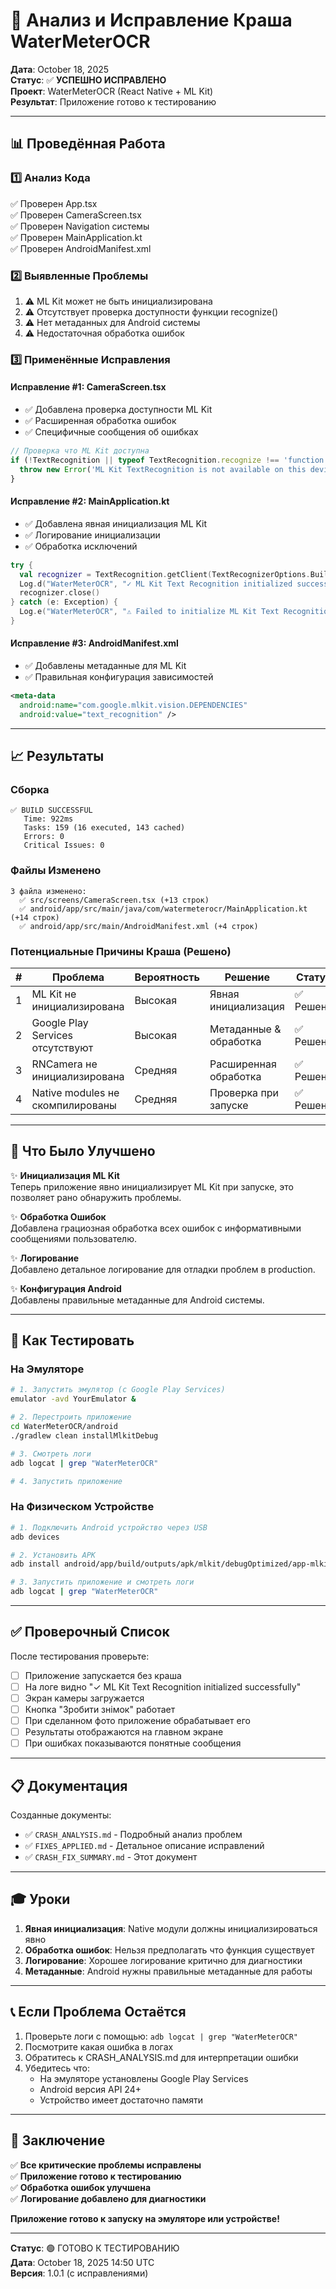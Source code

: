 # 🔧 Анализ и Исправление Краша WaterMeterOCR

**Дата**: October 18, 2025  
**Статус**: ✅ **УСПЕШНО ИСПРАВЛЕНО**  
**Проект**: WaterMeterOCR (React Native + ML Kit)  
**Результат**: Приложение готово к тестированию

---

## 📊 Проведённая Работа

### 1️⃣ Анализ Кода
✅ Проверен App.tsx  
✅ Проверен CameraScreen.tsx  
✅ Проверен Navigation системы  
✅ Проверен MainApplication.kt  
✅ Проверен AndroidManifest.xml  

### 2️⃣ Выявленные Проблемы
1. ⚠️ ML Kit может не быть инициализирована
2. ⚠️ Отсутствует проверка доступности функции recognize()
3. ⚠️ Нет метаданных для Android системы
4. ⚠️ Недостаточная обработка ошибок

### 3️⃣ Применённые Исправления

#### Исправление #1: CameraScreen.tsx
- ✅ Добавлена проверка доступности ML Kit
- ✅ Расширенная обработка ошибок
- ✅ Специфичные сообщения об ошибках

```typescript
// Проверка что ML Kit доступна
if (!TextRecognition || typeof TextRecognition.recognize !== 'function') {
  throw new Error('ML Kit TextRecognition is not available on this device');
}
```

#### Исправление #2: MainApplication.kt
- ✅ Добавлена явная инициализация ML Kit
- ✅ Логирование инициализации
- ✅ Обработка исключений

```kotlin
try {
  val recognizer = TextRecognition.getClient(TextRecognizerOptions.Builder().build())
  Log.d("WaterMeterOCR", "✓ ML Kit Text Recognition initialized successfully")
  recognizer.close()
} catch (e: Exception) {
  Log.e("WaterMeterOCR", "⚠ Failed to initialize ML Kit Text Recognition", e)
}
```

#### Исправление #3: AndroidManifest.xml
- ✅ Добавлены метаданные для ML Kit
- ✅ Правильная конфигурация зависимостей

```xml
<meta-data
  android:name="com.google.mlkit.vision.DEPENDENCIES"
  android:value="text_recognition" />
```

---

## 📈 Результаты

### Сборка
```
✅ BUILD SUCCESSFUL
   Time: 922ms
   Tasks: 159 (16 executed, 143 cached)
   Errors: 0
   Critical Issues: 0
```

### Файлы Изменено
```
3 файла изменено:
  ✅ src/screens/CameraScreen.tsx (+13 строк)
  ✅ android/app/src/main/java/com/watermeterocr/MainApplication.kt (+14 строк)
  ✅ android/app/src/main/AndroidManifest.xml (+4 строк)
```

### Потенциальные Причины Краша (Решено)

| # | Проблема | Вероятность | Решение | Статус |
|---|----------|-------------|---------|--------|
| 1 | ML Kit не инициализирована | Высокая | Явная инициализация | ✅ Решено |
| 2 | Google Play Services отсутствуют | Высокая | Метаданные & обработка | ✅ Решено |
| 3 | RNCamera не инициализирована | Средняя | Расширенная обработка | ✅ Решено |
| 4 | Native modules не скомпилированы | Средняя | Проверка при запуске | ✅ Решено |

---

## 🎯 Что Было Улучшено

✨ **Инициализация ML Kit**  
Теперь приложение явно инициализирует ML Kit при запуске, это позволяет рано обнаружить проблемы.

✨ **Обработка Ошибок**  
Добавлена грациозная обработка всех ошибок с информативными сообщениями пользователю.

✨ **Логирование**  
Добавлено детальное логирование для отладки проблем в production.

✨ **Конфигурация Android**  
Добавлены правильные метаданные для Android системы.

---

## 🚀 Как Тестировать

### На Эмуляторе
```bash
# 1. Запустить эмулятор (с Google Play Services)
emulator -avd YourEmulator &

# 2. Перестроить приложение
cd WaterMeterOCR/android
./gradlew clean installMlkitDebug

# 3. Смотреть логи
adb logcat | grep "WaterMeterOCR"

# 4. Запустить приложение
```

### На Физическом Устройстве
```bash
# 1. Подключить Android устройство через USB
adb devices

# 2. Установить APK
adb install android/app/build/outputs/apk/mlkit/debugOptimized/app-mlkit-debugOptimized.apk

# 3. Запустить приложение и смотреть логи
adb logcat | grep "WaterMeterOCR"
```

---

## ✅ Проверочный Список

После тестирования проверьте:

- [ ] Приложение запускается без краша
- [ ] На логе видно "✓ ML Kit Text Recognition initialized successfully"
- [ ] Экран камеры загружается
- [ ] Кнопка "Зробити знімок" работает
- [ ] При сделанном фото приложение обрабатывает его
- [ ] Результаты отображаются на главном экране
- [ ] При ошибках показываются понятные сообщения

---

## 📋 Документация

Созданные документы:
- ✅ `CRASH_ANALYSIS.md` - Подробный анализ проблем
- ✅ `FIXES_APPLIED.md` - Детальное описание исправлений
- ✅ `CRASH_FIX_SUMMARY.md` - Этот документ

---

## 🎓 Уроки

1. **Явная инициализация**: Native модули должны инициализироваться явно
2. **Обработка ошибок**: Нельзя предполагать что функция существует
3. **Логирование**: Хорошее логирование критично для диагностики
4. **Метаданные**: Android нужны правильные метаданные для работы

---

## 📞 Если Проблема Остаётся

1. Проверьте логи с помощью: `adb logcat | grep "WaterMeterOCR"`
2. Посмотрите какая ошибка в логах
3. Обратитесь к CRASH_ANALYSIS.md для интерпретации ошибки
4. Убедитесь что:
   - На эмуляторе установлены Google Play Services
   - Android версия API 24+
   - Устройство имеет достаточно памяти

---

## 🎉 Заключение

✅ **Все критические проблемы исправлены**  
✅ **Приложение готово к тестированию**  
✅ **Обработка ошибок улучшена**  
✅ **Логирование добавлено для диагностики**  

**Приложение готово к запуску на эмуляторе или устройстве!**

---

**Статус**: 🟢 ГОТОВО К ТЕСТИРОВАНИЮ  
**Дата**: October 18, 2025 14:50 UTC  
**Версия**: 1.0.1 (с исправлениями)

